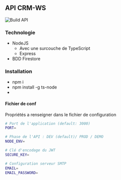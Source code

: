 ## API CRM-WS

![Build API](https://github.com/enzotoyos/API-CRM-WS/workflows/Build%20API/badge.svg?branch=main)

### Technologie

- NodeJS
  - Avec une surcouche de TypeScript
  - Express
- BDD Firestore

### Installation

- npm i
- npm install -g ts-node
-

#### Fichier de conf

Propriétés a renseigner dans le fichier de configuration

```bash
# Port de l'application (default: 3000)
PORT=

# Phase de l'API : DEV (default)/ PROD / DEMO
NODE_ENV=

# Clé d'encodage du JWT
SECURE_KEY=

# Configuration serveur SMTP
EMAIL=
EMAIL_PASSWORD=
```
